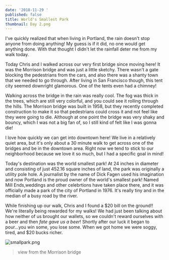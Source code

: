 ```yaml
---
date: '2018-11-29 '
published: false
title: World's Smallest Park
thumbnail: Day 2.png
---
```

I've quickly realized that when living in Portland, the rain doesn't stop anyone from doing anything! My guess is if it did, no one would get anything done. With that thought I didn't let the rainfall deter me from my walk today.

Today Chris and I walked across our very first bridge since moving here! It was the Morrison bridge and was just a little sketchy. There wasn't a gate blocking the pedestrians from the cars, and also there was a shanty town that we needed to go through. After living in San Francisco though, this tent city seemed downright glamorous. One of the tents even had a chimney! 

Walking across the bridge in the rain was really cool. The fog was thick in the trees, which are still very colorful, and you could see it rolling through the hills. The Morrison bridge was built in 1958, but they recently completed construction to make it so that pedestrians could cross it and not feel like they were going to die. Although at one point the bridge was very shaky and bouncy, which I was not a big fan of, so I still kind of felt like I was gonna die!

I love how quickly we can get into downtown here! We live in a relatively quiet area, but it's only about a 30 minute walk to get across one of the bridges and be in the downtown area. Right now we tend to stick to our neighborhood because we love it so much, but I had a specific goal in mind!
 
Today's destination was the world smallest park! At 24 inches in diameter and consisting of just 452.16 square inches of land, the park was originally a utility pole hole. A journalist by the name of Dick Fagen used his imagination and now Portland is the proud owner of the world's smallest park! Named Mill Ends,weddings and other celebrtions have taken place there, and it was officially made a park of the city of Portland in 1976. It's really tiny and in the median of a busy road by the river.
 
While finishing up our walk, Chris and I found a $20 bill on the ground!! We're literally being rewarded for my walks! We had just been talking about how neither of us brought our wallets, so we couldn't reward ourselves with a beer and then *fate gave us a beer*! Shortly after our luck it began to pour...you win some, you lose some. When we got home we were soggy, tired, and $20 bucks richer.

![smallpark.png]({{site.baseurl}}/images/portland/smallpark.png)
> view from the Morrison bridge



